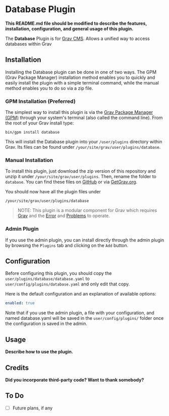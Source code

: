 # Database Plugin

**This README.md file should be modified to describe the features, installation, configuration, and general usage of this plugin.**

The **Database** Plugin is for [Grav CMS](http://github.com/getgrav/grav). Allows a unified way to access databases within Grav

## Installation

Installing the Database plugin can be done in one of two ways. The GPM (Grav Package Manager) installation method enables you to quickly and easily install the plugin with a simple terminal command, while the manual method enables you to do so via a zip file.

### GPM Installation (Preferred)

The simplest way to install this plugin is via the [Grav Package Manager (GPM)](http://learn.getgrav.org/advanced/grav-gpm) through your system's terminal (also called the command line).  From the root of your Grav install type:

    bin/gpm install database

This will install the Database plugin into your `/user/plugins` directory within Grav. Its files can be found under `/your/site/grav/user/plugins/database`.

### Manual Installation

To install this plugin, just download the zip version of this repository and unzip it under `/your/site/grav/user/plugins`. Then, rename the folder to `database`. You can find these files on [GitHub](https://github.com/getgrav/grav-plugin-database) or via [GetGrav.org](http://getgrav.org/downloads/plugins#extras).

You should now have all the plugin files under

    /your/site/grav/user/plugins/database
	
> NOTE: This plugin is a modular component for Grav which requires [Grav](http://github.com/getgrav/grav) and the [Error](https://github.com/getgrav/grav-plugin-error) and [Problems](https://github.com/getgrav/grav-plugin-problems) to operate.

### Admin Plugin

If you use the admin plugin, you can install directly through the admin plugin by browsing the `Plugins` tab and clicking on the `Add` button.

## Configuration

Before configuring this plugin, you should copy the `user/plugins/database/database.yaml` to `user/config/plugins/database.yaml` and only edit that copy.

Here is the default configuration and an explanation of available options:

```yaml
enabled: true
```

Note that if you use the admin plugin, a file with your configuration, and named database.yaml will be saved in the `user/config/plugins/` folder once the configuration is saved in the admin.

## Usage

**Describe how to use the plugin.**

## Credits

**Did you incorporate third-party code? Want to thank somebody?**

## To Do

- [ ] Future plans, if any

